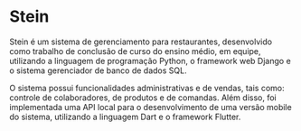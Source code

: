 # Stein
<p>Stein é um sistema de gerenciamento para restaurantes, desenvolvido como trabalho de conclusão de curso do ensino médio, em equipe, utilizando a linguagem de programação Python, o framework web Django e o sistema gerenciador de banco de dados SQL. </p>

<p>O sistema possui funcionalidades administrativas e de vendas, tais como: controle de colaboradores, de produtos e de comandas. Além disso, foi implementada uma API local para o desenvolvimento de uma versão mobile do sistema, utilizando a linguagem Dart e o framework Flutter.</p>
